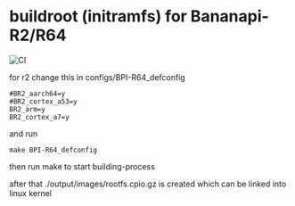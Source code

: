 # buildroot (initramfs) for Bananapi-R2/R64
![CI](https://github.com/frank-w/buildroot/workflows/CI/badge.svg?branch=master)

for r2 change this in configs/BPI-R64_defconfig

```
#BR2_aarch64=y
#BR2_cortex_a53=y
BR2_arm=y
BR2_cortex_a7=y
```
and run

```
make BPI-R64_defconfig
```

then run make to start building-process

after that ./output/images/rootfs.cpio.gz is created
which can be linked into linux kernel
